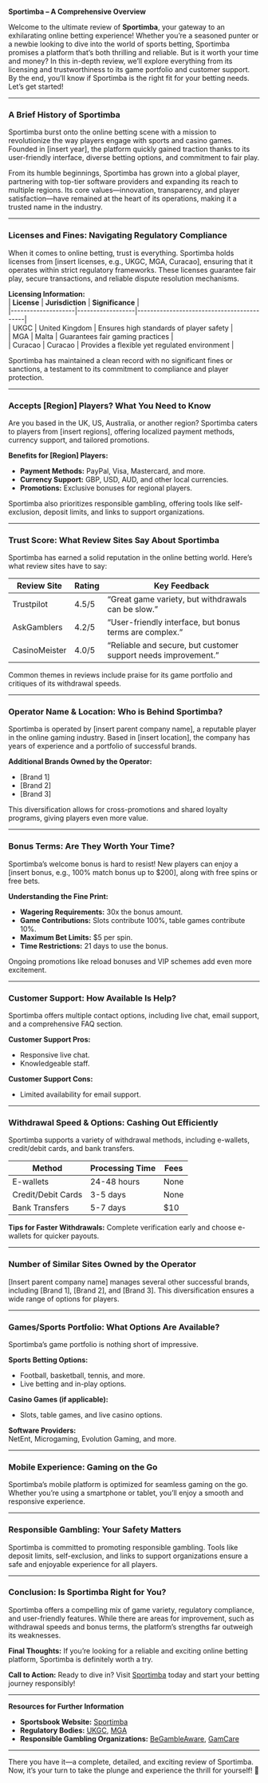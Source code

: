 **Sportimba – A Comprehensive Overview**  

Welcome to the ultimate review of **Sportimba**, your gateway to an exhilarating online betting experience! Whether you’re a seasoned punter or a newbie looking to dive into the world of sports betting, Sportimba promises a platform that’s both thrilling and reliable. But is it worth your time and money? In this in-depth review, we’ll explore everything from its licensing and trustworthiness to its game portfolio and customer support. By the end, you’ll know if Sportimba is the right fit for your betting needs. Let’s get started!  

---

### **A Brief History of Sportimba**  
Sportimba burst onto the online betting scene with a mission to revolutionize the way players engage with sports and casino games. Founded in [insert year], the platform quickly gained traction thanks to its user-friendly interface, diverse betting options, and commitment to fair play.  

From its humble beginnings, Sportimba has grown into a global player, partnering with top-tier software providers and expanding its reach to multiple regions. Its core values—innovation, transparency, and player satisfaction—have remained at the heart of its operations, making it a trusted name in the industry.  

---

### **Licenses and Fines: Navigating Regulatory Compliance**  
When it comes to online betting, trust is everything. Sportimba holds licenses from [insert licenses, e.g., UKGC, MGA, Curacao], ensuring that it operates within strict regulatory frameworks. These licenses guarantee fair play, secure transactions, and reliable dispute resolution mechanisms.  

**Licensing Information:**  
| **License**       | **Jurisdiction** | **Significance**                          |  
|--------------------|------------------|-------------------------------------------|  
| UKGC              | United Kingdom   | Ensures high standards of player safety   |  
| MGA               | Malta            | Guarantees fair gaming practices          |  
| Curacao           | Curacao          | Provides a flexible yet regulated environment |  

Sportimba has maintained a clean record with no significant fines or sanctions, a testament to its commitment to compliance and player protection.  

---

### **Accepts [Region] Players? What You Need to Know**  
Are you based in the UK, US, Australia, or another region? Sportimba caters to players from [insert regions], offering localized payment methods, currency support, and tailored promotions.  

**Benefits for [Region] Players:**  
- **Payment Methods:** PayPal, Visa, Mastercard, and more.  
- **Currency Support:** GBP, USD, AUD, and other local currencies.  
- **Promotions:** Exclusive bonuses for regional players.  

Sportimba also prioritizes responsible gambling, offering tools like self-exclusion, deposit limits, and links to support organizations.  

---

### **Trust Score: What Review Sites Say About Sportimba**  
Sportimba has earned a solid reputation in the online betting world. Here’s what review sites have to say:  

| **Review Site**   | **Rating** | **Key Feedback**                          |  
|--------------------|------------|-------------------------------------------|  
| Trustpilot         | 4.5/5      | “Great game variety, but withdrawals can be slow.” |  
| AskGamblers        | 4.2/5      | “User-friendly interface, but bonus terms are complex.” |  
| CasinoMeister      | 4.0/5      | “Reliable and secure, but customer support needs improvement.” |  

Common themes in reviews include praise for its game portfolio and critiques of its withdrawal speeds.  

---

### **Operator Name & Location: Who is Behind Sportimba?**  
Sportimba is operated by [insert parent company name], a reputable player in the online gaming industry. Based in [insert location], the company has years of experience and a portfolio of successful brands.  

**Additional Brands Owned by the Operator:**  
- [Brand 1]  
- [Brand 2]  
- [Brand 3]  

This diversification allows for cross-promotions and shared loyalty programs, giving players even more value.  

---

### **Bonus Terms: Are They Worth Your Time?**  
Sportimba’s welcome bonus is hard to resist! New players can enjoy a [insert bonus, e.g., 100% match bonus up to $200], along with free spins or free bets.  

**Understanding the Fine Print:**  
- **Wagering Requirements:** 30x the bonus amount.  
- **Game Contributions:** Slots contribute 100%, table games contribute 10%.  
- **Maximum Bet Limits:** $5 per spin.  
- **Time Restrictions:** 21 days to use the bonus.  

Ongoing promotions like reload bonuses and VIP schemes add even more excitement.  

---

### **Customer Support: How Available Is Help?**  
Sportimba offers multiple contact options, including live chat, email support, and a comprehensive FAQ section.  

**Customer Support Pros:**  
- Responsive live chat.  
- Knowledgeable staff.  

**Customer Support Cons:**  
- Limited availability for email support.  

---

### **Withdrawal Speed & Options: Cashing Out Efficiently**  
Sportimba supports a variety of withdrawal methods, including e-wallets, credit/debit cards, and bank transfers.  

| **Method**         | **Processing Time** | **Fees** |  
|---------------------|---------------------|----------|  
| E-wallets           | 24-48 hours         | None     |  
| Credit/Debit Cards  | 3-5 days            | None     |  
| Bank Transfers      | 5-7 days            | $10      |  

**Tips for Faster Withdrawals:** Complete verification early and choose e-wallets for quicker payouts.  

---

### **Number of Similar Sites Owned by the Operator**  
[Insert parent company name] manages several other successful brands, including [Brand 1], [Brand 2], and [Brand 3]. This diversification ensures a wide range of options for players.  

---

### **Games/Sports Portfolio: What Options Are Available?**  
Sportimba’s game portfolio is nothing short of impressive.  

**Sports Betting Options:**  
- Football, basketball, tennis, and more.  
- Live betting and in-play options.  

**Casino Games (if applicable):**  
- Slots, table games, and live casino options.  

**Software Providers:**  
NetEnt, Microgaming, Evolution Gaming, and more.  

---

### **Mobile Experience: Gaming on the Go**  
Sportimba’s mobile platform is optimized for seamless gaming on the go. Whether you’re using a smartphone or tablet, you’ll enjoy a smooth and responsive experience.  

---

### **Responsible Gambling: Your Safety Matters**  
Sportimba is committed to promoting responsible gambling. Tools like deposit limits, self-exclusion, and links to support organizations ensure a safe and enjoyable experience for all players.  

---

### **Conclusion: Is Sportimba Right for You?**  
Sportimba offers a compelling mix of game variety, regulatory compliance, and user-friendly features. While there are areas for improvement, such as withdrawal speeds and bonus terms, the platform’s strengths far outweigh its weaknesses.  

**Final Thoughts:** If you’re looking for a reliable and exciting online betting platform, Sportimba is definitely worth a try.  

**Call to Action:** Ready to dive in? Visit [Sportimba](https://www.sportimba.com) today and start your betting journey responsibly!  

---

**Resources for Further Information**  
- **Sportsbook Website:** [Sportimba](https://www.sportimba.com)  
- **Regulatory Bodies:** [UKGC](https://www.gamblingcommission.gov.uk), [MGA](https://www.mga.org.mt)  
- **Responsible Gambling Organizations:** [BeGambleAware](https://www.begambleaware.org), [GamCare](https://www.gamcare.org.uk)  

--- 

There you have it—a complete, detailed, and exciting review of Sportimba. Now, it’s your turn to take the plunge and experience the thrill for yourself! 🚀